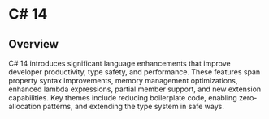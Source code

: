 # C# 14

## Overview

C# 14 introduces significant language enhancements that improve developer productivity, type safety, and performance. These features span property syntax improvements, memory management optimizations, enhanced lambda expressions, partial member support, and new extension capabilities. Key themes include reducing boilerplate code, enabling zero-allocation patterns, and extending the type system in safe ways.
